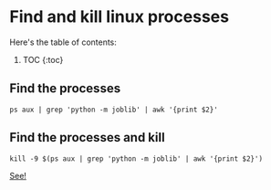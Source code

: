 # Find and kill linux processes

Here's the table of contents:

1. TOC
{:toc}

## Find the processes

```
ps aux | grep 'python -m joblib' | awk '{print $2}'
```

## Find the processes and kill

```
kill -9 $(ps aux | grep 'python -m joblib' | awk '{print $2}')
```

[See!](https://stackoverflow.com/a/3510850)
